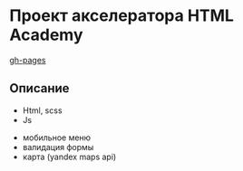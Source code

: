 # Проект акселератора HTML Academy

[gh-pages](https://alex-v-10.github.io/kruizy-v-antarktiku/)

## Описание  
* Html, scss  
* Js
- мобильное меню
- валидация формы
- карта (yandex maps api)  
